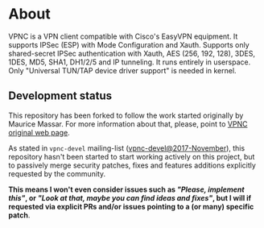 # About

VPNC is a VPN client compatible with Cisco's EasyVPN equipment.
It supports IPSec (ESP) with Mode Configuration and Xauth.
Supports only shared-secret IPSec authentication with Xauth, AES (256, 192, 128), 3DES, 1DES, MD5, SHA1, DH1/2/5 and IP tunneling.
It runs entirely in userspace.
Only "Universal TUN/TAP device driver support" is needed in kernel.

## Development status

This repository has been forked to follow the work started originally by Maurice Massar.
For more information about that, please, point to [VPNC original web page](http://www.unix-ag.uni-kl.de/~massar/vpnc/).

As stated in `vpnc-devel` mailing-list ([vpnc-devel@2017-November](http://lists.unix-ag.uni-kl.de/pipermail/vpnc-devel/2017-November/004233.html)), this repository hasn't been started to start working actively on this project, but to passively merge security patches, fixes and features additions explicitly requested by the community.

**This means I won't even consider issues such as _"Please, implement this"_, or _"Look at that, maybe you can find ideas and fixes"_, but I will if requested via explicit PRs and/or issues pointing to a (or many) specific patch**.
